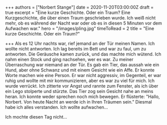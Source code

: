 +++
authors = ["Norbert Stange"]
date = 2020-11-20T03:00:00Z
draft = true
excerpt = "Eine kurze Geschichte. Oder ein Traum? Eine Kurzgeschichte, die über einen Traum geschrieben wurde. Ich weiß nicht mehr, ob es während der Nacht war oder ob es in diesen 5 Minuten vor dem Aufwachen war."
hero = "/images/pling.jpg"
timeToRead = 2
title = "Eine kurze Geschichte. Oder ein Traum?"

+++
Als es 12 Uhr nachts war, rief jemand an der Tür meinen Namen. Ich wollte nicht antworten. Ich lag bereits im Bett und war zu faul, um zu antworten. Die Geräusche kamen zurück, und das machte mich wütend. Ich nahm einen Stock und ging nachsehen, wer es war. Zu meiner Überraschung war niemand an der Tür. Es gab ein Tier, das aussah wie ein Hund, aber ohne Schwanz und mit einem Gesicht wie ein Affe. Er konnte Worte machen wie eine Person. Er war nicht aggressiv, im Gegenteil, er war ruhig und wollte mit mir kommunizieren, aber es war zu viel für mich. Ich wurde verrückt. Ich zitterte vor Angst und rannte zum Fenster, als ich über ein Lego stolperte und stürzte. Das Tier zog sein Gesicht nahe an meins heran. Ich konnte weder sprechen noch mich bewegen. Er flüsterte: "Hallo, Norbert. Von heute Nacht an werde ich in Ihren Träumen sein." Diesmal habe ich alles verstanden. Ich wollte aufwachen... 

Ich mochte diesen Tag nicht...